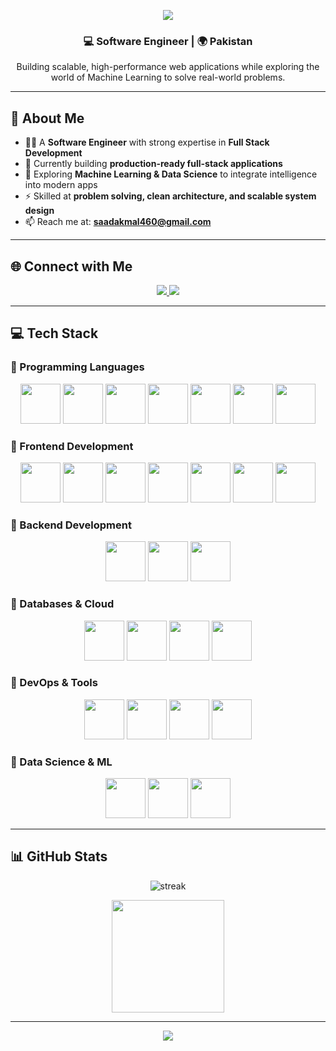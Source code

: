 <!-- Profile Banner -->
<p align="center">
  <img src="https://capsule-render.vercel.app/api?type=waving&color=0:1e3c72,100:2a5298&height=250&section=header&text=Muhammad%20Saad%20Akmal&fontSize=50&fontColor=fff&animation=fadeIn&fontAlignY=40"/>
</p>

<h3 align="center">💻 Software Engineer | 🌍 Pakistan</h3>
<p align="center">Building scalable, high-performance web applications while exploring the world of Machine Learning to solve real-world problems.</p>

---

## 💫 About Me  
- 👨‍💻 A **Software Engineer** with strong expertise in **Full Stack Development**  
- 🔭 Currently building **production-ready full-stack applications**  
- 🌱 Exploring **Machine Learning & Data Science** to integrate intelligence into modern apps  
- ⚡ Skilled at **problem solving, clean architecture, and scalable system design**  
- 📫 Reach me at: **saadakmal460@gmail.com**  

---

## 🌐 Connect with Me  
<p align="center">
  <a href="https://linkedin.com/in/saad-akmal" target="_blank">
    <img src="https://img.shields.io/badge/LinkedIn-0077B5.svg?style=for-the-badge&logo=linkedin&logoColor=white"/>
  </a>
  <a href="mailto:saadakmal460@gmail.com" target="_blank">
    <img src="https://img.shields.io/badge/Email-D14836?style=for-the-badge&logo=gmail&logoColor=white"/>
  </a>
</p>

---

## 💻 Tech Stack  

### 🔹 Programming Languages  
<p align="center">
  <img src="https://iconic-api.onrender.com/dark/c" width="64px" />
  <img src="https://iconic-api.onrender.com/dark/cpp" width="64px" />
  <img src="https://iconic-api.onrender.com/dark/csharp" width="64px" />
  <img src="https://iconic-api.onrender.com/dark/python" width="64px" />
  <img src="https://iconic-api.onrender.com/dark/js" width="64px" />
  <img src="https://iconic-api.onrender.com/dark/typescript" width="64px" />
  <img src="https://iconic-api.onrender.com/dark/php" width="64px" />
</p>

### 🔹 Frontend Development  
<p align="center">
  <img src="https://iconic-api.onrender.com/dark/html" width="64px" />
  <img src="https://iconic-api.onrender.com/dark/css" width="64px" />
  <img src="https://iconic-api.onrender.com/dark/sass" width="64px" />
  <img src="https://iconic-api.onrender.com/dark/tailwind" width="64px" />
  <img src="https://iconic-api.onrender.com/dark/react" width="64px" />
  <img src="https://iconic-api.onrender.com/dark/redux" width="64px" />
  <img src="https://iconic-api.onrender.com/dark/nextjs" width="64px" />
</p>

### 🔹 Backend Development  
<p align="center">
  <img src="https://iconic-api.onrender.com/dark/nodejs" width="64px" />
  <img src="https://iconic-api.onrender.com/dark/express" width="64px" />
  <img src="https://iconic-api.onrender.com/dark/laravel" width="64px" />
</p>

### 🔹 Databases & Cloud  
<p align="center">
  <img src="https://iconic-api.onrender.com/dark/mongodb" width="64px" />
  <img src="https://iconic-api.onrender.com/dark/mysql" width="64px" />
  <img src="https://iconic-api.onrender.com/dark/firebase" width="64px" />
  <img src="https://iconic-api.onrender.com/dark/aws" width="64px" />
</p>

### 🔹 DevOps & Tools  
<p align="center">
  <img src="https://iconic-api.onrender.com/dark/docker" width="64px" />
  <img src="https://iconic-api.onrender.com/dark/git" width="64px" />
  <img src="https://iconic-api.onrender.com/dark/gitlab" width="64px" />
  <img src="https://iconic-api.onrender.com/dark/postman" width="64px" />
</p>

### 🔹 Data Science & ML  
<p align="center">
  <img src="https://iconic-api.onrender.com/dark/pandas" width="64px" />
  <img src="https://iconic-api.onrender.com/dark/numpy" width="64px" />
  <img src="https://iconic-api.onrender.com/dark/scikit-learn" width="64px" />
</p>

---

## 📊 GitHub Stats  

<p align="center">
  <img src="https://github-readme-streak-stats.herokuapp.com?user=saadakmal460&theme=tokyonight&hide_border=false" alt="streak"/>
</p>

<p align="center">
  <img src="https://github-readme-stats.vercel.app/api/top-langs/?username=saadakmal460&theme=tokyonight&hide_border=false&layout=compact" height="180px"/>
</p>

---

<!-- Footer Banner -->
<p align="center">
  <img src="https://capsule-render.vercel.app/api?type=waving&color=0:2a5298,100:1e3c72&height=150&section=footer"/>
</p>
